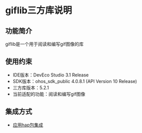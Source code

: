 # giflib三方库说明

## 功能简介

giflib是一个用于阅读和编写gif图像的库

## 使用约束

- IDE版本：DevEco Studio 3.1 Release
- SDK版本：ohos_sdk_public 4.0.8.1 (API Version 10 Release)
- 三方库版本：5.2.1
- 当前适配的功能：阅读和编写gif图像

## 集成方式

- [应用hap包集成](docs/hap_integrate.md)
